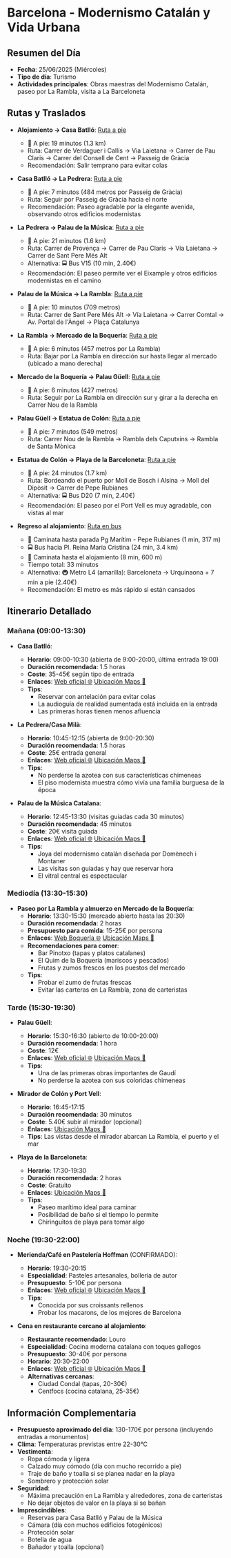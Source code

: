 # Barcelona - Modernismo Catalán y Vida Urbana

## Resumen del Día
* **Fecha**: 25/06/2025 (Miércoles)
* **Tipo de día**: Turismo
* **Actividades principales**: Obras maestras del Modernismo Catalán, paseo por La Rambla, visita a La Barceloneta

## Rutas y Traslados
* **Alojamiento → Casa Batlló**: [Ruta a pie](https://www.google.com/maps/dir/?api=1&origin=Carrer+de+Verdaguer+i+Call%C3%ADs,+10,+Ciutat+Vella,+08003+Barcelona&destination=Casa+Batllo+Barcelona&travelmode=walking)
  * 🚶 A pie: 19 minutos (1.3 km)
  * Ruta: Carrer de Verdaguer i Callís → Via Laietana → Carrer de Pau Claris → Carrer del Consell de Cent → Passeig de Gràcia
  * Recomendación: Salir temprano para evitar colas

* **Casa Batlló → La Pedrera**: [Ruta a pie](https://www.google.com/maps/dir/?api=1&origin=Casa+Batllo&destination=La+Pedrera+Barcelona&travelmode=walking)
  * 🚶 A pie: 7 minutos (484 metros por Passeig de Gràcia)
  * Ruta: Seguir por Passeig de Gràcia hacia el norte
  * Recomendación: Paseo agradable por la elegante avenida, observando otros edificios modernistas

* **La Pedrera → Palau de la Música**: [Ruta a pie](https://www.google.com/maps/dir/?api=1&origin=La+Pedrera+Barcelona&destination=Palau+de+la+Musica+Catalana&travelmode=walking)
  * 🚶 A pie: 21 minutos (1.6 km)
  * Ruta: Carrer de Provença → Carrer de Pau Claris → Vía Laietana → Carrer de Sant Pere Més Alt
  * Alternativa: 🚍 Bus V15 (10 min, 2.40€)
  * Recomendación: El paseo permite ver el Eixample y otros edificios modernistas en el camino

* **Palau de la Música → La Rambla**: [Ruta a pie](https://www.google.com/maps/dir/?api=1&origin=Palau+de+la+Musica+Catalana&destination=La+Rambla+Barcelona&travelmode=walking)
  * 🚶 A pie: 10 minutos (709 metros)
  * Ruta: Carrer de Sant Pere Més Alt → Vía Laietana → Carrer Comtal → Av. Portal de l'Àngel → Plaça Catalunya

* **La Rambla → Mercado de la Boquería**: [Ruta a pie](https://www.google.com/maps/dir/?api=1&origin=La+Rambla+Barcelona&destination=Mercat+de+la+Boqueria&travelmode=walking)
  * 🚶 A pie: 6 minutos (457 metros por La Rambla)
  * Ruta: Bajar por La Rambla en dirección sur hasta llegar al mercado (ubicado a mano derecha)

* **Mercado de la Boquería → Palau Güell**: [Ruta a pie](https://www.google.com/maps/dir/?api=1&origin=Mercat+de+la+Boqueria&destination=Palau+Guell+Barcelona&travelmode=walking)
  * 🚶 A pie: 6 minutos (427 metros)
  * Ruta: Seguir por La Rambla en dirección sur y girar a la derecha en Carrer Nou de la Rambla

* **Palau Güell → Estatua de Colón**: [Ruta a pie](https://www.google.com/maps/dir/?api=1&origin=Palau+Guell+Barcelona&destination=Mirador+de+Colom&travelmode=walking)
  * 🚶 A pie: 7 minutos (549 metros)
  * Ruta: Carrer Nou de la Rambla → Rambla dels Caputxins → Rambla de Santa Mònica

* **Estatua de Colón → Playa de la Barceloneta**: [Ruta a pie](https://www.google.com/maps/dir/?api=1&origin=Mirador+de+Colom&destination=Playa+de+la+Barceloneta&travelmode=walking)
  * 🚶 A pie: 24 minutos (1.7 km)
  * Ruta: Bordeando el puerto por Moll de Bosch i Alsina → Moll del Dipòsit → Carrer de Pepe Rubianes
  * Alternativa: 🚍 Bus D20 (7 min, 2.40€)
  * Recomendación: El paseo por el Port Vell es muy agradable, con vistas al mar

* **Regreso al alojamiento**: [Ruta en bus](https://www.google.com/maps/dir/?api=1&origin=Playa+de+la+Barceloneta&destination=Carrer+de+Verdaguer+i+Call%C3%ADs,+10,+Ciutat+Vella,+08003+Barcelona&travelmode=transit)
  * 🚶 Caminata hasta parada Pg Marítim - Pepe Rubianes (1 min, 317 m)
  * 🚍 Bus hacia Pl. Reina Maria Cristina (24 min, 3.4 km)
  * 🚶 Caminata hasta el alojamiento (8 min, 600 m)
  * Tiempo total: 33 minutos
  * Alternativa: 🚇 Metro L4 (amarilla): Barceloneta → Urquinaona + 7 min a pie (2.40€)
  * Recomendación: El metro es más rápido si están cansados

## Itinerario Detallado
### Mañana (09:00-13:30)
* **Casa Batlló**:
  * **Horario**: 09:00-10:30 (abierta de 9:00-20:00, última entrada 19:00)
  * **Duración recomendada**: 1.5 horas
  * **Coste**: 35-45€ según tipo de entrada
  * **Enlaces**: [Web oficial 🌐](https://www.casabatllo.es) [Ubicación Maps 📍](https://www.google.com/maps/dir/?api=1&destination=Casa+Batllo+Barcelona&travelmode=walking)
  * **Tips**: 
    * Reservar con antelación para evitar colas
    * La audioguía de realidad aumentada está incluida en la entrada
    * Las primeras horas tienen menos afluencia

* **La Pedrera/Casa Milà**:
  * **Horario**: 10:45-12:15 (abierta de 9:00-20:30)
  * **Duración recomendada**: 1.5 horas
  * **Coste**: 25€ entrada general
  * **Enlaces**: [Web oficial 🌐](https://www.lapedrera.com) [Ubicación Maps 📍](https://www.google.com/maps/dir/?api=1&destination=La+Pedrera+Barcelona&travelmode=walking)
  * **Tips**: 
    * No perderse la azotea con sus características chimeneas
    * El piso modernista muestra cómo vivía una familia burguesa de la época

* **Palau de la Música Catalana**:
  * **Horario**: 12:45-13:30 (visitas guiadas cada 30 minutos)
  * **Duración recomendada**: 45 minutos
  * **Coste**: 20€ visita guiada
  * **Enlaces**: [Web oficial 🌐](https://www.palaumusica.cat) [Ubicación Maps 📍](https://www.google.com/maps/dir/?api=1&destination=Palau+de+la+Musica+Catalana&travelmode=walking)
  * **Tips**: 
    * Joya del modernismo catalán diseñada por Domènech i Montaner
    * Las visitas son guiadas y hay que reservar hora
    * El vitral central es espectacular

### Mediodía (13:30-15:30)
* **Paseo por La Rambla y almuerzo en Mercado de la Boquería**:
  * **Horario**: 13:30-15:30 (mercado abierto hasta las 20:30)
  * **Duración recomendada**: 2 horas
  * **Presupuesto para comida**: 15-25€ por persona
  * **Enlaces**: [Web Boquería 🌐](http://www.boqueria.barcelona) [Ubicación Maps 📍](https://www.google.com/maps/dir/?api=1&destination=Mercat+de+la+Boqueria+Barcelona&travelmode=walking)
  * **Recomendaciones para comer**: 
    * Bar Pinotxo (tapas y platos catalanes)
    * El Quim de la Boquería (mariscos y pescados)
    * Frutas y zumos frescos en los puestos del mercado
  * **Tips**: 
    * Probar el zumo de frutas frescas
    * Evitar las carteras en La Rambla, zona de carteristas

### Tarde (15:30-19:30)
* **Palau Güell**:
  * **Horario**: 15:30-16:30 (abierto de 10:00-20:00)
  * **Duración recomendada**: 1 hora
  * **Coste**: 12€
  * **Enlaces**: [Web oficial 🌐](https://palauguell.cat) [Ubicación Maps 📍](https://www.google.com/maps/dir/?api=1&destination=Palau+Guell+Barcelona&travelmode=walking)
  * **Tips**: 
    * Una de las primeras obras importantes de Gaudí
    * No perderse la azotea con sus coloridas chimeneas

* **Mirador de Colón y Port Vell**:
  * **Horario**: 16:45-17:15
  * **Duración recomendada**: 30 minutos
  * **Coste**: 5.40€ subir al mirador (opcional)
  * **Enlaces**: [Ubicación Maps 📍](https://www.google.com/maps/dir/?api=1&destination=Mirador+de+Colom+Barcelona&travelmode=walking)
  * **Tips**: Las vistas desde el mirador abarcan La Rambla, el puerto y el mar

* **Playa de la Barceloneta**:
  * **Horario**: 17:30-19:30
  * **Duración recomendada**: 2 horas
  * **Coste**: Gratuito
  * **Enlaces**: [Ubicación Maps 📍](https://www.google.com/maps/dir/?api=1&destination=Playa+de+la+Barceloneta&travelmode=walking)
  * **Tips**: 
    * Paseo marítimo ideal para caminar
    * Posibilidad de baño si el tiempo lo permite
    * Chiringuitos de playa para tomar algo

### Noche (19:30-22:00)
* **Merienda/Café en Pastelería Hoffman** (CONFIRMADO):
  * **Horario**: 19:30-20:15
  * **Especialidad**: Pasteles artesanales, bollería de autor
  * **Presupuesto**: 5-10€ por persona
  * **Enlaces**: [Web oficial 🌐](https://www.hofmann-bcn.com) [Ubicación Maps 📍](https://www.google.com/maps/dir/?api=1&destination=Pasteler%C3%ADa+Hoffman+Barcelona&travelmode=walking)
  * **Tips**: 
    * Conocida por sus croissants rellenos
    * Probar los macarons, de los mejores de Barcelona

* **Cena en restaurante cercano al alojamiento**:
  * **Restaurante recomendado**: Louro
  * **Especialidad**: Cocina moderna catalana con toques gallegos
  * **Presupuesto**: 30-40€ por persona
  * **Horario**: 20:30-22:00
  * **Enlaces**: [Web oficial 🌐](https://lourorestaurant.com) [Ubicación Maps 📍](https://www.google.com/maps/dir/?api=1&destination=Louro+Restaurant+Barcelona&travelmode=walking)
  * **Alternativas cercanas**: 
    * Ciudad Condal (tapas, 20-30€)
    * Centfocs (cocina catalana, 25-35€)

## Información Complementaria
* **Presupuesto aproximado del día**: 130-170€ por persona (incluyendo entradas a monumentos)
* **Clima**: Temperaturas previstas entre 22-30°C
* **Vestimenta**: 
  * Ropa cómoda y ligera
  * Calzado muy cómodo (día con mucho recorrido a pie)
  * Traje de baño y toalla si se planea nadar en la playa
  * Sombrero y protección solar
* **Seguridad**: 
  * Máxima precaución en La Rambla y alrededores, zona de carteristas
  * No dejar objetos de valor en la playa si se bañan
* **Imprescindibles**:
  * Reservas para Casa Batlló y Palau de la Música
  * Cámara (día con muchos edificios fotogénicos)
  * Protección solar
  * Botella de agua
  * Bañador y toalla (opcional)
